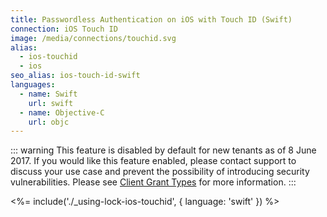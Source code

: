 ```yaml
---
title: Passwordless Authentication on iOS with Touch ID (Swift)
connection: iOS Touch ID
image: /media/connections/touchid.svg
alias:
  - ios-touchid
  - ios
seo_alias: ios-touch-id-swift
languages:
  - name: Swift
    url: swift
  - name: Objective-C
    url: objc
---
```


::: warning
This feature is disabled by default for new tenants as of 8 June 2017. If you would like this feature enabled, please contact support to discuss your use case and prevent the possibility of introducing security vulnerabilities. Please see <a href="/clients/grant-types/client-grant-types">Client Grant Types</a> for more information.
:::

<%= include('./_using-lock-ios-touchid', { language: 'swift' }) %>
